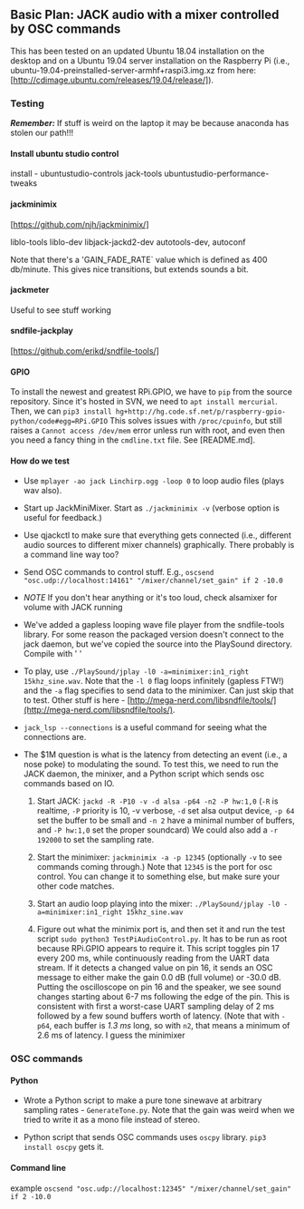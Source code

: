 

## Basic Plan: JACK audio with a mixer controlled by OSC commands

This has been tested on an updated Ubuntu 18.04 installation on the desktop and on a Ubuntu 19.04 server installation on the Raspberry Pi (i.e., ubuntu-19.04-preinstalled-server-armhf+raspi3.img.xz from here:[http://cdimage.ubuntu.com/releases/19.04/release/]).

### Testing

***Remember:*** If stuff is weird on the laptop it may be because anaconda has
stolen our path!!!

#### Install ubuntu studio control
install - ubuntustudio-controls jack-tools ubuntustudio-performance-tweaks

#### jackminimix
[https://github.com/njh/jackminimix/]

liblo-tools liblo-dev libjack-jackd2-dev autotools-dev, autoconf

Note that there's a 'GAIN_FADE_RATE` value which is defined as 400 db/minute.
This gives nice transitions, but extends sounds a bit.

#### jackmeter
Useful to see stuff working

#### sndfile-jackplay
[https://github.com/erikd/sndfile-tools/]

#### GPIO

To install the newest and greatest RPi.GPIO, we have to `pip` from the source
repository. Since it's hosted in SVN, we need to `apt install mercurial`. Then,
we can `pip3 install hg+http://hg.code.sf.net/p/raspberry-gpio-python/code#egg=RPi.GPIO`
This solves issues with `/proc/cpuinfo`, but still raises a `Cannot access
/dev/mem` error unless run with root, and even then you need a fancy thing in
the `cmdline.txt` file. See [README.md].


#### How do we test

  - Use `mplayer -ao jack Linchirp.ogg -loop 0` to loop audio files (plays wav also).
  - Start up JackMiniMixer. Start as `./jackminimix -v` (verbose option is useful for feedback.)
  - Use qjackctl to make sure that everything gets connected (i.e., different audio sources to
    different mixer channels) graphically. There probably is a command line way too?
  - Send OSC commands to control stuff. E.g., `oscsend "osc.udp://localhost:14161" "/mixer/channel/set_gain" if 2 -10.0`
  - *NOTE* If you don't hear anything or it's too loud, check alsamixer for volume with JACK
    running


  - We've added a gapless looping wave file player from the sndfile-tools
    library. For some reason the packaged version doesn't connect to the jack
    daemon, but we've copied the source into the PlaySound directory. Compile
    with ' '
  - To play, use `./PlaySound/jplay -l0 -a=minimixer:in1_right 15khz_sine.wav`.
    Note that the `-l 0` flag loops infinitely (gapless FTW!) and the `-a` flag
    specifies to send data to the minimixer. Can just skip that to test.
    Other stuff is here -
    [http://mega-nerd.com/libsndfile/tools/](http://mega-nerd.com/libsndfile/tools/).

  - `jack_lsp --connections` is a useful command for seeing what the connections are.

  - The $1M question is what is the latency from detecting an event (i.e., a
    nose poke) to modulating the sound. To test this, we need to run the JACK
    daemon, the minixer, and a Python script which sends osc commands based on
    IO.
       1. Start JACK: `jackd -R -P10 -v -d alsa -p64 -n2 -P hw:1,0` (`-R` is
          realtime, `-P` priority is 10, -v verbose, `-d` set alsa output device,
          `-p 64` set the buffer to be small and `-n 2` have a minimal number of
          buffers, and `-P hw:1,0` set the proper soundcard) We could also add
          a `-r 192000` to set the sampling rate.

       2. Start the minimixer: `jackminimix -a -p 12345` (optionally `-v` to
	  see commands coming through.) Note that `12345` is the port for osc
          control. You can change it to something else, but make sure your other
          code matches.

       3. Start an audio loop playing into the mixer: `./PlaySound/jplay -l0
          -a=minimixer:in1_right 15khz_sine.wav`

       4. Figure out what the minimix port is, and then set it and run the test
          script `sudo python3 TestPiAudioControl.py`. It has to be run as root
          because RPi.GPIO appears to require it. This script toggles pin 17
          every 200 ms, while continuously reading from the UART data stream. If
          it detects a changed value on pin 16, it sends an OSC message to
          either make the gain 0.0 dB (full volume) or -30.0 dB. Putting the
          oscilloscope on pin 16 and the speaker, we see sound changes starting
          about 6-7 ms following the edge of the pin. This is consistent with
          first a worst-case UART sampling delay of 2 ms  followed by a few
          sound buffers worth of latency. (Note that with `-p64`, each buffer is
          *1.3 ms* long, so with `n2`, that means a minimum of 2.6 ms of
          latency. I guess the minimixer 

### OSC commands

#### Python

  - Wrote a Python script to make a pure tone sinewave at arbitrary sampling
    rates - `GenerateTone.py`. Note that the gain was weird when we tried to
    write it as a mono file instead of stereo.

  - Python script that sends OSC commands uses `oscpy` library. `pip3 install
    oscpy` gets it.

#### Command line

example `oscsend "osc.udp://localhost:12345" "/mixer/channel/set_gain" if 2 -10.0`
